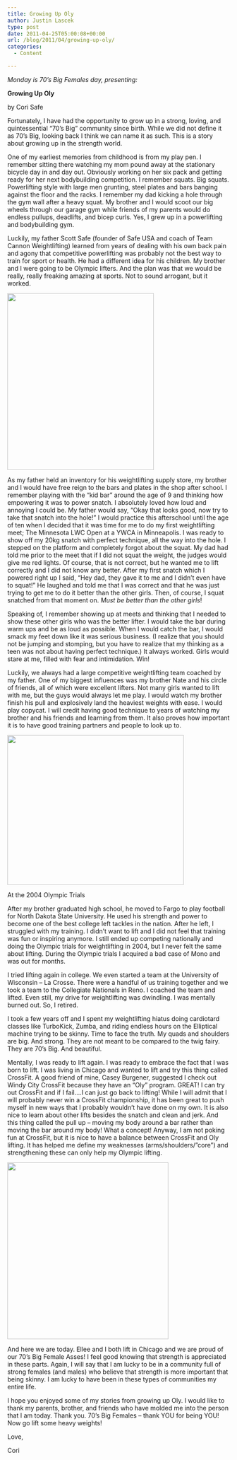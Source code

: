 ```yaml
---
title: Growing Up Oly
author: Justin Lascek
type: post
date: 2011-04-25T05:00:08+00:00
url: /blog/2011/04/growing-up-oly/
categories:
  - Content

---
```

_Monday is 70&#8217;s Big Females day, presenting:_
  
**Growing Up Oly**
  
by Cori Safe
  

  
Fortunately, I have had the opportunity to grow up in a strong, loving, and quintessential “70’s Big” community since birth. While we did not define it as 70’s Big, looking back I think we can name it as such. This is a story about growing up in the strength world.
  

  
One of my earliest memories from childhood is from my play pen. I remember sitting there watching my mom pound away at the stationary bicycle day in and day out. Obviously working on her six pack and getting ready for her next bodybuilding competition. I remember squats. Big squats. Powerlifting style with large men grunting, steel plates and bars banging against the floor and the racks. I remember my dad kicking a hole through the gym wall after a heavy squat. My brother and I would scoot our big wheels through our garage gym while friends of my parents would do endless pullups, deadlifts, and bicep curls. Yes, I grew up in a powerlifting and bodybuilding gym.
  

  
Luckily, my father Scott Safe (founder of Safe USA and coach of Team Cannon Weightlifting) learned from years of dealing with his own back pain and agony that competitive powerlifting was probably not the best way to train for sport or health. He had a different idea for his children. My brother and I were going to be Olympic lifters. And the plan was that we would be really, really freaking amazing at sports. Not to sound arrogant, but it worked.
  
   

  
[<img data-attachment-id="4019" data-permalink="/blog/2011/04/growing-up-oly/redsinglet/" data-orig-file="/2011/04/RedSinglet.jpg" data-orig-size="1094,1317" data-comments-opened="1" data-image-meta="{&quot;aperture&quot;:&quot;0&quot;,&quot;credit&quot;:&quot;&quot;,&quot;camera&quot;:&quot;&quot;,&quot;caption&quot;:&quot;&quot;,&quot;created_timestamp&quot;:&quot;0&quot;,&quot;copyright&quot;:&quot;&quot;,&quot;focal_length&quot;:&quot;0&quot;,&quot;iso&quot;:&quot;0&quot;,&quot;shutter_speed&quot;:&quot;0&quot;,&quot;title&quot;:&quot;&quot;}" data-image-title="RedSinglet" data-image-description="" data-medium-file="/2011/04/RedSinglet-332x400.jpg" data-large-file="/2011/04/RedSinglet-850x1024.jpg" src="/2011/04/RedSinglet-332x400.jpg" alt="" title="RedSinglet" width="332" height="400" class="aligncenter size-medium wp-image-4019" srcset="/2011/04/RedSinglet-332x400.jpg 332w, /2011/04/RedSinglet-850x1024.jpg 850w, /2011/04/RedSinglet.jpg 1094w" sizes="(max-width: 332px) 100vw, 332px" />][1]
  

  
As my father held an inventory for his weightlifting supply store, my brother and I would have free reign to the bars and plates in the shop after school. I remember playing with the “kid bar” around the age of 9 and thinking how empowering it was to power snatch. I absolutely loved how loud and annoying I could be. My father would say, “Okay that looks good, now try to take that snatch into the hole!” I would practice this afterschool until the age of ten when I decided that it was time for me to do my first weightlifting meet; The Minnesota LWC Open at a YWCA in Minneapolis. I was ready to show off my 20kg snatch with perfect technique, all the way into the hole. I stepped on the platform and completely forgot about the squat. My dad had told me prior to the meet that if I did not squat the weight, the judges would give me red lights. Of course, that is not correct, but he wanted me to lift correctly and I did not know any better. After my first snatch which I powered right up I said, “Hey dad, they gave it to me and I didn’t even have to squat!” He laughed and told me that I was correct and that he was just trying to get me to do it better than the other girls. Then, of course, I squat snatched from that moment on. _Must be better than the other girls_!
  

  
Speaking of, I remember showing up at meets and thinking that I needed to show these other girls who was the better lifter. I would take the bar during warm ups and be as loud as possible. When I would catch the bar, I would smack my feet down like it was serious business. (I realize that you should not be jumping and stomping, but you have to realize that my thinking as a teen was not about having perfect technique.) It always worked. Girls would stare at me, filled with fear and intimidation. Win!
  

  
Luckily, we always had a large competitive weightlifting team coached by my father. One of my biggest influences was my brother Nate and his circle of friends, all of which were excellent lifters. Not many girls wanted to lift with me, but the guys would always let me play. I would watch my brother finish his pull and explosively land the heaviest weights with ease. I would play copycat. I will credit having good technique to years of watching my brother and his friends and learning from them. It also proves how important it is to have good training partners and people to look up to.
  

  


<div id="attachment_4024" style="width: 410px" class="wp-caption aligncenter">
  <a href="/2011/04/olytrials.jpg"><img aria-describedby="caption-attachment-4024" data-attachment-id="4024" data-permalink="/blog/2011/04/growing-up-oly/olytrials/" data-orig-file="/2011/04/olytrials.jpg" data-orig-size="898,763" data-comments-opened="1" data-image-meta="{&quot;aperture&quot;:&quot;0&quot;,&quot;credit&quot;:&quot;&quot;,&quot;camera&quot;:&quot;&quot;,&quot;caption&quot;:&quot;&quot;,&quot;created_timestamp&quot;:&quot;0&quot;,&quot;copyright&quot;:&quot;&quot;,&quot;focal_length&quot;:&quot;0&quot;,&quot;iso&quot;:&quot;0&quot;,&quot;shutter_speed&quot;:&quot;0&quot;,&quot;title&quot;:&quot;&quot;}" data-image-title="olytrials" data-image-description="" data-medium-file="/2011/04/olytrials-400x339.jpg" data-large-file="/2011/04/olytrials.jpg" src="/2011/04/olytrials-400x339.jpg" alt="" title="olytrials" width="400" height="339" class="size-medium wp-image-4024" srcset="/2011/04/olytrials-400x339.jpg 400w, /2011/04/olytrials.jpg 898w" sizes="(max-width: 400px) 100vw, 400px" /></a>
  
  <p id="caption-attachment-4024" class="wp-caption-text">
    At the 2004 Olympic Trials
  </p>
</div>


  

  
After my brother graduated high school, he moved to Fargo to play football for North Dakota State University. He used his strength and power to become one of the best college left tackles in the nation. After he left, I struggled with my training. I didn’t want to lift and I did not feel that training was fun or inspiring anymore. I still ended up competing nationally and doing the Olympic trials for weightlifting in 2004, but I never felt the same about lifting. During the Olympic trials I acquired a bad case of Mono and was out for months.
  


I tried lifting again in college. We even started a team at the University of Wisconsin – La Crosse. There were a handful of us training together and we took a team to the Collegiate Nationals in Reno. I coached the team and lifted. Even still, my drive for weightlifting was dwindling. I was mentally burned out. So, I retired.
  
I took a few years off and I spent my weightlifting hiatus doing cardiotard classes like TurboKick, Zumba, and riding endless hours on the Elliptical machine trying to be skinny. Time to face the truth. My quads and shoulders are big. And strong. They are not meant to be compared to the twig fairy. They are 70’s Big. And beautiful.
  

  
Mentally, I was ready to lift again. I was ready to embrace the fact that I was born to lift. I was living in Chicago and wanted to lift and try this thing called CrossFit. A good friend of mine, Casey Burgener, suggested I check out Windy City CrossFit because they have an “Oly” program. GREAT! I can try out CrossFit and if I fail….I can just go back to lifting! While I will admit that I will probably never win a CrossFit championship, it has been great to push myself in new ways that I probably wouldn’t have done on my own. It is also nice to learn about other lifts besides the snatch and clean and jerk. And this thing called the pull up – moving my body around a bar rather than moving the bar around my body! What a concept! Anyway, I am not poking fun at CrossFit, but it is nice to have a balance between CrossFit and Oly lifting. It has helped me define my weaknesses (arms/shoulders/”core”) and strengthening these can only help my Olympic lifting.
  

  
[<img data-attachment-id="4022" data-permalink="/blog/2011/04/growing-up-oly/coriandelleeslap/" data-orig-file="/2011/04/CoriandElleeSlap.jpg" data-orig-size="473,518" data-comments-opened="1" data-image-meta="{&quot;aperture&quot;:&quot;0&quot;,&quot;credit&quot;:&quot;&quot;,&quot;camera&quot;:&quot;&quot;,&quot;caption&quot;:&quot;&quot;,&quot;created_timestamp&quot;:&quot;0&quot;,&quot;copyright&quot;:&quot;&quot;,&quot;focal_length&quot;:&quot;0&quot;,&quot;iso&quot;:&quot;0&quot;,&quot;shutter_speed&quot;:&quot;0&quot;,&quot;title&quot;:&quot;&quot;}" data-image-title="CoriandElleeSlap" data-image-description="" data-medium-file="/2011/04/CoriandElleeSlap-365x400.jpg" data-large-file="/2011/04/CoriandElleeSlap.jpg" src="/2011/04/CoriandElleeSlap-365x400.jpg" alt="" title="CoriandElleeSlap" width="365" height="400" class="aligncenter size-medium wp-image-4022" srcset="/2011/04/CoriandElleeSlap-365x400.jpg 365w, /2011/04/CoriandElleeSlap.jpg 473w" sizes="(max-width: 365px) 100vw, 365px" />][2]
  
And here we are today. Ellee and I both lift in Chicago and we are proud of our 70’s Big Female Asses! I feel good knowing that strength is appreciated in these parts. Again, I will say that I am lucky to be in a community full of strong females (and males) who believe that strength is more important that being skinny. I am lucky to have been in these types of communities my entire life.
  

  
I hope you enjoyed some of my stories from growing up Oly. I would like to thank my parents, brother, and friends who have molded me into the person that I am today. Thank you. 70’s Big Females – thank YOU for being YOU! Now go lift some heavy weights!
  

  
Love,
  
Cori

 [1]: /2011/04/RedSinglet.jpg
 [2]: /2011/04/CoriandElleeSlap.jpg
